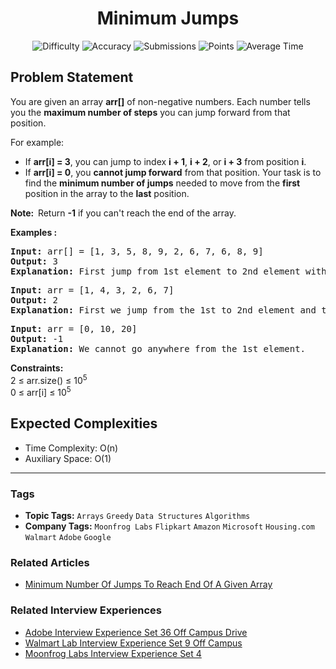 <h1 align="center">Minimum Jumps</h1>

<p align="center">
  <img alt="Difficulty" title="Difficulty" src="https://custom-icon-badges.demolab.com/badge/Difficulty: Medium-1F222E?style=for-the-badge&logoColor=white&logo=fire"/>
  <img alt="Accuracy" title="Accuracy" src="https://custom-icon-badges.demolab.com/badge/Accuracy: 11.91%25-1F222E?style=for-the-badge&logoColor=white&logo=target"/>
  <img alt="Submissions" title="Submissions" src="https://custom-icon-badges.demolab.com/badge/Submissions: 1M-1F222E?style=for-the-badge&logoColor=white&logo=repo"/>
  <img alt="Points" title="Points" src="https://custom-icon-badges.demolab.com/badge/Points: 4-1F222E?style=for-the-badge&logoColor=white&logo=award"/>
  <img alt="Average Time" title="Average Time" src="https://custom-icon-badges.demolab.com/badge/Average%20Time: N/A-1F222E?style=for-the-badge&logoColor=white&logo=clock"/>
</p>

## Problem Statement

You are given an array <b>arr[]</b> of non-negative numbers. Each number tells you the <b>maximum number of steps</b> you can jump forward from that position.

For example:

- If <b>arr[i] = 3</b>, you can jump to index <b>i + 1</b>, <b>i + 2</b>, or <b>i + 3</b> from position <b>i</b>.
- If <b>arr[i] = 0</b>, you <b>cannot jump forward</b> from that position.
Your task is to find the <b>minimum number of jumps</b> needed to move from the <b>first</b> position in the array to the <b>last</b> position.

<b>Note:  </b>Return <b>-1</b> if you can't reach the end of the array.

<b>Examples : </b> 

<pre><b>Input: </b>arr[] = [1, 3, 5, 8, 9, 2, 6, 7, 6, 8, 9]
<b>Output:</b> 3 
<b>Explanation: </b>First jump from 1st element to 2nd element with value 3. From here we jump to 5th element with value 9, and from here we will jump to the last. </pre>

<pre><b>Input: </b>arr = [1, 4, 3, 2, 6, 7]<br><b>Output:</b> 2 
<b>Explanation: </b>First we jump from the 1st to 2nd element and then jump to the last element.</pre>

<pre><b>Input: </b>arr = [0, 10, 20]<br><b>Output:</b> -1
<b>Explanation: </b>We cannot go anywhere from the 1st element.
</pre>

<b>Constraints:</b><br>2 ≤ arr.size() ≤ 10<sup>5<br></sup>0 ≤ arr[i] ≤ 10<sup>5</sup>

## Expected Complexities
- Time Complexity: O(n)
- Auxiliary Space: O(1)

<hr>

### Tags
- **Topic Tags:** `Arrays` `Greedy` `Data Structures` `Algorithms`
- **Company Tags:** `Moonfrog Labs` `Flipkart` `Amazon` `Microsoft` `Housing.com` `Walmart` `Adobe` `Google`

### Related Articles
- [Minimum Number Of Jumps To Reach End Of A Given Array](https://www.geeksforgeeks.org/minimum-number-of-jumps-to-reach-end-of-a-given-array/)

### Related Interview Experiences
- [Adobe Interview Experience Set 36 Off Campus Drive](https://www.geeksforgeeks.org/adobe-interview-experience-set-36-off-campus-drive/)
- [Walmart Lab Interview Experience Set 9 Off Campus](https://www.geeksforgeeks.org/walmart-lab-interview-experience-set-9-off-campus/)
- [Moonfrog Labs Interview Experience Set 4](https://www.geeksforgeeks.org/moonfrog-labs-interview-experience-set-4/)
